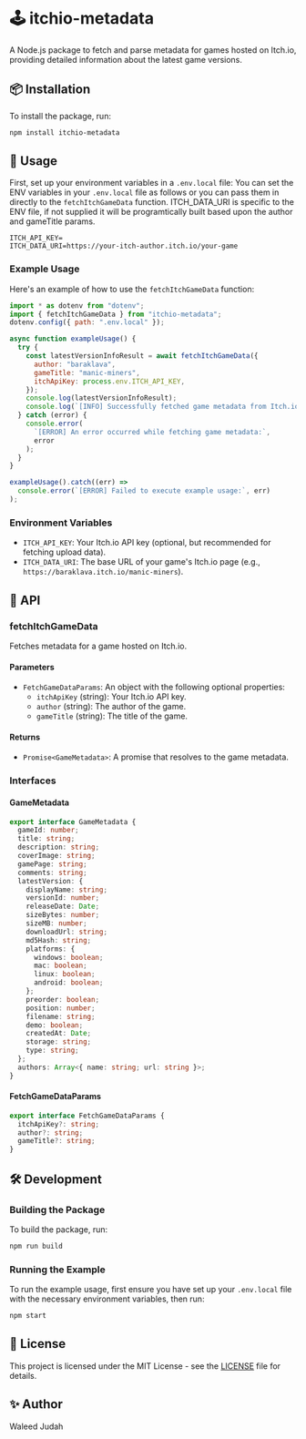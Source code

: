 # 🕹️ itchio-metadata

A Node.js package to fetch and parse metadata for games hosted on Itch.io, providing detailed information about the latest game versions.

## 📦 Installation

To install the package, run:

```bash
npm install itchio-metadata
```

## 🚀 Usage

First, set up your environment variables in a `.env.local` file:
You can set the ENV variables in your `.env.local` file as follows
or you can pass them in directly to the `fetchItchGameData` function.
ITCH_DATA_URI is specific to the ENV file, if not supplied it will
be programtically built based upon the author and gameTitle params.

```plaintext
ITCH_API_KEY=
ITCH_DATA_URI=https://your-itch-author.itch.io/your-game
```

### Example Usage

Here's an example of how to use the `fetchItchGameData` function:

```javascript
import * as dotenv from "dotenv";
import { fetchItchGameData } from "itchio-metadata";
dotenv.config({ path: ".env.local" });

async function exampleUsage() {
  try {
    const latestVersionInfoResult = await fetchItchGameData({
      author: "baraklava",
      gameTitle: "manic-miners",
      itchApiKey: process.env.ITCH_API_KEY,
    });
    console.log(latestVersionInfoResult);
    console.log(`[INFO] Successfully fetched game metadata from Itch.io`);
  } catch (error) {
    console.error(
      `[ERROR] An error occurred while fetching game metadata:`,
      error
    );
  }
}

exampleUsage().catch((err) =>
  console.error(`[ERROR] Failed to execute example usage:`, err)
);
```

### Environment Variables

- `ITCH_API_KEY`: Your Itch.io API key (optional, but recommended for fetching upload data).
- `ITCH_DATA_URI`: The base URL of your game's Itch.io page (e.g., `https://baraklava.itch.io/manic-miners`).

## 📘 API

### fetchItchGameData

Fetches metadata for a game hosted on Itch.io.

#### Parameters

- `FetchGameDataParams`: An object with the following optional properties:
  - `itchApiKey` (string): Your Itch.io API key.
  - `author` (string): The author of the game.
  - `gameTitle` (string): The title of the game.

#### Returns

- `Promise<GameMetadata>`: A promise that resolves to the game metadata.

### Interfaces

#### GameMetadata

```typescript
export interface GameMetadata {
  gameId: number;
  title: string;
  description: string;
  coverImage: string;
  gamePage: string;
  comments: string;
  latestVersion: {
    displayName: string;
    versionId: number;
    releaseDate: Date;
    sizeBytes: number;
    sizeMB: number;
    downloadUrl: string;
    md5Hash: string;
    platforms: {
      windows: boolean;
      mac: boolean;
      linux: boolean;
      android: boolean;
    };
    preorder: boolean;
    position: number;
    filename: string;
    demo: boolean;
    createdAt: Date;
    storage: string;
    type: string;
  };
  authors: Array<{ name: string; url: string }>;
}
```

#### FetchGameDataParams

```typescript
export interface FetchGameDataParams {
  itchApiKey?: string;
  author?: string;
  gameTitle?: string;
}
```

## 🛠️ Development

### Building the Package

To build the package, run:

```bash
npm run build
```

### Running the Example

To run the example usage, first ensure you have set up your `.env.local` file with the necessary environment variables, then run:

```bash
npm start
```

## 📜 License

This project is licensed under the MIT License - see the [LICENSE](LICENSE) file for details.

## ✨ Author

Waleed Judah
